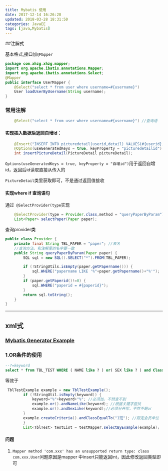 ```yaml
---
title: Mybatis 使用
date: 2017-12-14 16:26:28
updated: 2018-03-28 18:31:50
categories: JavaEE
tags: [java,Mybatis]
---
```


##注解式

基本格式,接口加`@Mapper`

```Java
package com.xhzg.xhzg.mapper;
import org.apache.ibatis.annotations.Mapper;
import org.apache.ibatis.annotations.Select;
@Mapper
public interface UserMapper {
    @Select("select * from user where username=#{username}")
    User loadUserByUsername(String username);
}

```

### 常用注解

```java
    @Select("select * from user where username=#{username}") //查询语
```

#### 实现插入数据后返回自增id：

```Java
    @Insert("INSERT INTO picturedetail(userid,detail) VALUES(#{userid}, #{detail})")
    @Options(useGeneratedKeys = true, keyProperty = "picturedetailid")
    int insertPictureDetail(PictureDetail pictureDetail);
```

`Options(useGeneratedKeys = true, keyProperty = "自增id")`用于返回自增id，返回后id读取直接从传入的

`PictureDetail`类里获取即可，不是通过返回值接收

#### 实现where if 查询语句

通过` @SelectProvider(type`实现

```java
    @SelectProvider(type = Provider.class,method = "queryPaperByParam")
    List<Paper> selectPaper(Paper paper);
```

查询provider类

```java
public class Provider {
    private final String TBL_PAPER = "paper"; //表名
	//查询方法，和注解里的名字要一致
    public String queryPaperByParam(Paper paper) {
        SQL sql = new SQL().SELECT("*").FROM(TBL_PAPER);

        if (!StringUtils.isEmpty(paper.getPapername())) {
            sql.WHERE("papername LIKE '%"+paper.getPapername()+"%'");
        }
        if (paper.getPaperid()!=0) {
            sql.WHERE("paperid = #{paperid}");
        }
        return sql.toString();
    }
}
```

---

## xml式

### [Mybatis Generator Example](http://www.mybatis.org/generator/generatedobjects/exampleClassUsage.html)

### 1.OR条件的使用

```sql
--?=keyword
select * from TBL_TEST WHERE ( NAME like ? ) or( SEX like ? ) and Class='1班';
```

等效于

```java
 TblTestExample example = new TblTestExample();
        if (!StringUtil.isEmpty(keyword)) {
            keyword="%"+keyword+"%"; //必须加，不然查不到
            example.or().andNameLike(keyword); //根据关键字查找
            example.or().andSexLike(keyword);//必须分开写，不然不是or
        }    
		example.createCriteria().andClassEqualTo("1班"); //限定会员单位
        }
        List<TblTest> testList = testMapper.selectByExample(example);
```



#### 问题

1. `Mapper method 'com.xxx' has an unsupported return type: class com.xxx.User`问题原因是mapper 中insert只能返回int，因此修改返回类型即可